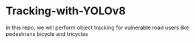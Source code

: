 # Tracking-with-YOLOv8
In this repo, we will perform object tracking for vulnerable road users like pedestrians bicycle and tricycles

